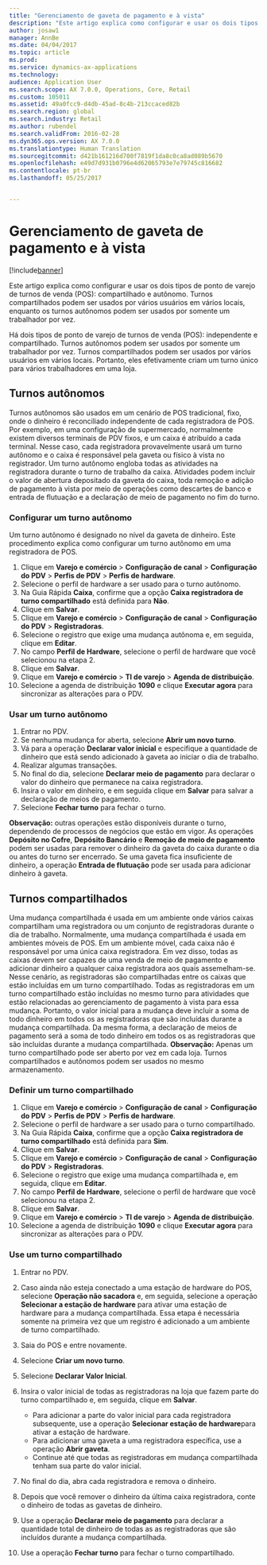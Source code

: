 ```yaml
---
title: "Gerenciamento de gaveta de pagamento e à vista"
description: "Este artigo explica como configurar e usar os dois tipos de ponto de varejo de turnos de venda (POS): compartilhado e autônomo. Turnos compartilhados podem ser usados por vários usuários em vários locais, enquanto os turnos autônomos podem ser usados por somente um trabalhador por vez."
author: josaw1
manager: AnnBe
ms.date: 04/04/2017
ms.topic: article
ms.prod: 
ms.service: dynamics-ax-applications
ms.technology: 
audience: Application User
ms.search.scope: AX 7.0.0, Operations, Core, Retail
ms.custom: 105011
ms.assetid: 49a0fcc9-d4db-45ad-8c4b-213ccaced82b
ms.search.region: global
ms.search.industry: Retail
ms.author: rubendel
ms.search.validFrom: 2016-02-28
ms.dyn365.ops.version: AX 7.0.0
ms.translationtype: Human Translation
ms.sourcegitcommit: d421b161216d700f7819f1da8c0ca8ad089b5670
ms.openlocfilehash: e49d7d931b0796e4d62065793e7e79745c816682
ms.contentlocale: pt-br
ms.lasthandoff: 05/25/2017


---
```


# <a name="shift-and-cash-drawer-management"></a>Gerenciamento de gaveta de pagamento e à vista

[!include[banner](includes/banner.md)]


Este artigo explica como configurar e usar os dois tipos de ponto de varejo de turnos de venda (POS): compartilhado e autônomo. Turnos compartilhados podem ser usados por vários usuários em vários locais, enquanto os turnos autônomos podem ser usados por somente um trabalhador por vez.

Há dois tipos de ponto de varejo de turnos de venda (POS): independente e compartilhado. Turnos autônomos podem ser usados por somente um trabalhador por vez. Turnos compartilhados podem ser usados por vários usuários em vários locais. Portanto, eles efetivamente criam um turno único para vários trabalhadores em uma loja.

## <a name="standalone-shifts"></a>Turnos autônomos
Turnos autônomos são usados em um cenário de POS tradicional, fixo, onde o dinheiro é reconciliado independente de cada registradora de POS. Por exemplo, em uma configuração de supermercado, normalmente existem diversos terminais de PDV fixos, e um caixa é atribuído a cada terminal. Nesse caso, cada registradora provavelmente usará um turno autônomo e o caixa é responsável pela gaveta ou físico à vista no registrador. Um turno autônomo engloba todas as atividades na registradora durante o turno de trabalho da caixa. Atividades podem incluir o valor de abertura depositado da gaveta do caixa, toda remoção e adição de pagamento à vista por meio de operações como descartes de banco e entrada de flutuação e a declaração de meio de pagamento no fim do turno.

### <a name="set-up-a-stand-alone-shift"></a>Configurar um turno autônomo

Um turno autônomo é designado no nível da gaveta de dinheiro. Este procedimento explica como configurar um turno autônomo em uma registradora de POS.

1.  Clique em **Varejo e comércio** &gt; **Configuração de canal** &gt; **Configuração do PDV** &gt; **Perfis de PDV** &gt; **Perfis de hardware**.
2.  Selecione o perfil de hardware a ser usado para o turno autônomo.
3.  Na Guia Rápida **Caixa**, confirme que a opção **Caixa registradora de turno compartilhado** está definida para **Não**.
4.  Clique em **Salvar**.
5.  Clique em **Varejo e comércio** &gt; **Configuração de canal** &gt; **Configuração do PDV** &gt; **Registradoras**.
6.  Selecione o registro que exige uma mudança autônoma e, em seguida, clique em **Editar**.
7.  No campo **Perfil de Hardware**, selecione o perfil de hardware que você selecionou na etapa 2.
8.  Clique em **Salvar**.
9.  Clique em **Varejo e comércio** &gt; **TI de varejo** &gt; **Agenda de distribuição**.
10. Selecione a agenda de distribuição **1090** e clique **Executar agora** para sincronizar as alterações para o PDV.

### <a name="use-a-stand-alone-shift"></a>Usar um turno autônomo

1.  Entrar no PDV.
2.  Se nenhuma mudança for aberta, selecione **Abrir um novo turno**.
3.  Vá para a operação **Declarar valor inicial** e especifique a quantidade de dinheiro que está sendo adicionado à gaveta ao iniciar o dia de trabalho.
4.  Realizar algumas transações.
5.  No final do dia, selecione **Declarar meio de pagamento** para declarar o valor do dinheiro que permanece na caixa registradora.
6.  Insira o valor em dinheiro, e em seguida clique em **Salvar** para salvar a declaração de meios de pagamento.
7.  Selecione **Fechar turno** para fechar o turno.

**Observação:** outras operações estão disponíveis durante o turno, dependendo de processos de negócios que estão em vigor. As operações **Depósito no Cofre**, **Depósito Bancário** e **Remoção de meio de pagamento** podem ser usadas para remover o dinheiro da gaveta do caixa durante o dia ou antes do turno ser encerrado. Se uma gaveta fica insuficiente de dinheiro, a operação **Entrada de flutuação** pode ser usada para adicionar dinheiro à gaveta.

## <a name="shared-shifts"></a>Turnos compartilhados
Uma mudança compartilhada é usada em um ambiente onde vários caixas compartilham uma registradora ou um conjunto de registradoras durante o dia de trabalho. Normalmente, uma mudança compartilhada é usada em ambientes móveis de POS. Em um ambiente móvel, cada caixa não é responsável por uma única caixa registradora. Em vez disso, todas as caixas devem ser capazes de uma venda de meio de pagamento e adicionar dinheiro a qualquer caixa registradora aos quais assemelham-se. Nesse cenário, as registradoras são compartilhadas entre os caixas que estão incluídas em um turno compartilhado. Todas as registradoras em um turno compartilhado estão incluídas no mesmo turno para atividades que estão relacionadas ao gerenciamento de pagamento à vista para essa mudança. Portanto, o valor inicial para a mudança deve incluir a soma de todo dinheiro em todos os as registradoras que são incluídas durante a mudança compartilhada. Da mesma forma, a declaração de meios de pagamento será a soma de todo dinheiro em todos os as registradoras que são incluídas durante a mudança compartilhada. **Observação:** Apenas um turno compartilhado pode ser aberto por vez em cada loja. Turnos compartilhados e autônomos podem ser usados no mesmo armazenamento.

### <a name="set-up-a-shared-shift"></a>Definir um turno compartilhado

1.  Clique em **Varejo e comércio** &gt; **Configuração de canal** &gt; **Configuração do PDV** &gt; **Perfis de PDV** &gt; **Perfis de hardware**.
2.  Selecione o perfil de hardware a ser usado para o turno compartilhado.
3.  Na Guia Rápida **Caixa**, confirme que a opção **Caixa registradora de turno compartilhado** está definida para **Sim**.
4.  Clique em **Salvar**.
5.  Clique em **Varejo e comércio** &gt; **Configuração de canal** &gt; **Configuração do PDV** &gt; **Registradoras**.
6.  Selecione o registro que exige uma mudança compartilhada e, em seguida, clique em **Editar**.
7.  No campo **Perfil de Hardware**, selecione o perfil de hardware que você selecionou na etapa 2.
8.  Clique em **Salvar**.
9.  Clique em **Varejo e comércio** &gt; **TI de varejo** &gt; **Agenda de distribuição**.
10. Selecione a agenda de distribuição **1090** e clique **Executar agora** para sincronizar as alterações para o PDV.

### <a name="use-a-shared-shift"></a>Use um turno compartilhado

1.  Entrar no PDV.
2.  Caso ainda não esteja conectado a uma estação de hardware do POS, selecione **Operação não sacadora** e, em seguida, selecione a operação **Selecionar a estação de hardware** para ativar uma estação de hardware para a mudança compartilhada. Essa etapa é necessária somente na primeira vez que um registro é adicionado a um ambiente de turno compartilhado.
3.  Saia do POS e entre novamente.
4.  Selecione **Criar um novo turno**.
5.  Selecione **Declarar Valor Inicial**.
6.  Insira o valor inicial de todas as registradoras na loja que fazem parte do turno compartilhado e, em seguida, clique em **Salvar**.
    -   Para adicionar a parte do valor inicial para cada registradora subsequente, use a operação **Selecionar estação de hardware**para ativar a estação de hardware.
    -   Para adicionar uma gaveta a uma registradora específica, use a operação **Abrir gaveta**.
    -   Continue até que todas as registradoras em mudança compartilhada tenham sua parte do valor inicial.

7.  No final do dia, abra cada registradora e remova o dinheiro.
8.  Depois que você remover o dinheiro da última caixa registradora, conte o dinheiro de todas as gavetas de dinheiro.
9.  Use a operação **Declarar meio de pagamento** para declarar a quantidade total de dinheiro de todas as as registradoras que são incluídos durante a mudança compartilhada.
10. Use a operação **Fechar turno** para fechar o turno compartilhado.





